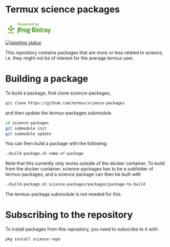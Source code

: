 # Termux science packages

[![Powered by JFrog Bintray](./.github/static/powered-by-bintray.png)](https://bintray.com)

[![pipeline status](https://gitlab.com/grimler/science-packages/badges/master/pipeline.svg)](https://gitlab.com/grimler/science-packages/commits/master)

This repository contains packages that are more or less related to science, i.e. they might not be of interest for the average termux user.

# Building a package
To build a package, first clone science-packages,
```sh
git clone https://github.com/termux/science-packages
```
and then update the termux-packages submodule.
```sh
cd science-packages
git submodule init
git submodule update
```
You can then build a package with the following:
```sh
./build-package.sh name-of-package
```
Note that this currently only works outside of the docker container.
To build from the docker container, science-packages has to be a subfolder of termux-packages, and a science package can then be built with
```sh
./build-package.sh science-packages/packages/package-to-build
```
The termux-package submodule is not needed for this.

# Subscribing to the repository
To install packages from this repository, you need to subscribe to it with:
```sh
pkg install science-repo
```
